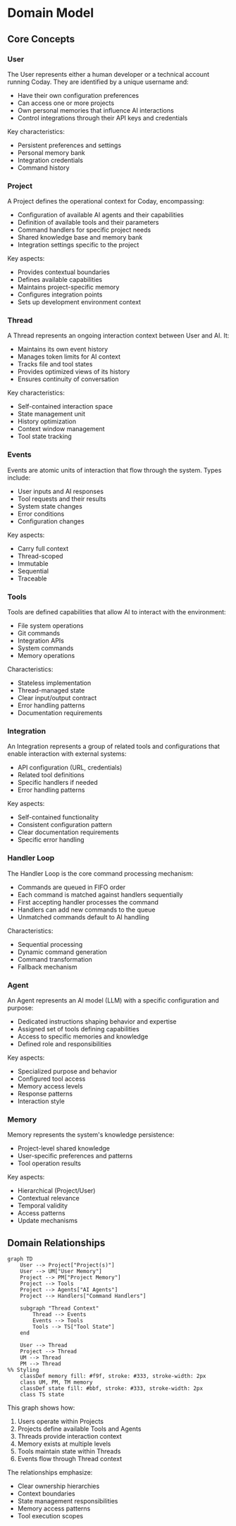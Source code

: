 # Domain Model

## Core Concepts

### User

The User represents either a human developer or a technical account running Coday. They are identified by a unique
username and:

- Have their own configuration preferences
- Can access one or more projects
- Own personal memories that influence AI interactions
- Control integrations through their API keys and credentials

Key characteristics:

- Persistent preferences and settings
- Personal memory bank
- Integration credentials
- Command history

### Project

A Project defines the operational context for Coday, encompassing:

- Configuration of available AI agents and their capabilities
- Definition of available tools and their parameters
- Command handlers for specific project needs
- Shared knowledge base and memory bank
- Integration settings specific to the project

Key aspects:

- Provides contextual boundaries
- Defines available capabilities
- Maintains project-specific memory
- Configures integration points
- Sets up development environment context

### Thread

A Thread represents an ongoing interaction context between User and AI. It:

- Maintains its own event history
- Manages token limits for AI context
- Tracks file and tool states
- Provides optimized views of its history
- Ensures continuity of conversation

Key characteristics:

- Self-contained interaction space
- State management unit
- History optimization
- Context window management
- Tool state tracking

### Events

Events are atomic units of interaction that flow through the system. Types include:

- User inputs and AI responses
- Tool requests and their results
- System state changes
- Error conditions
- Configuration changes

Key aspects:

- Carry full context
- Thread-scoped
- Immutable
- Sequential
- Traceable

### Tools

Tools are defined capabilities that allow AI to interact with the environment:

- File system operations
- Git commands
- Integration APIs
- System commands
- Memory operations

Characteristics:

- Stateless implementation
- Thread-managed state
- Clear input/output contract
- Error handling patterns
- Documentation requirements

### Integration

An Integration represents a group of related tools and configurations that enable interaction with external systems:

- API configuration (URL, credentials)
- Related tool definitions
- Specific handlers if needed
- Error handling patterns

Key aspects:

- Self-contained functionality
- Consistent configuration pattern
- Clear documentation requirements
- Specific error handling

### Handler Loop

The Handler Loop is the core command processing mechanism:

- Commands are queued in FIFO order
- Each command is matched against handlers sequentially
- First accepting handler processes the command
- Handlers can add new commands to the queue
- Unmatched commands default to AI handling

Characteristics:

- Sequential processing
- Dynamic command generation
- Command transformation
- Fallback mechanism

### Agent

An Agent represents an AI model (LLM) with a specific configuration and purpose:

- Dedicated instructions shaping behavior and expertise
- Assigned set of tools defining capabilities
- Access to specific memories and knowledge
- Defined role and responsibilities

Key aspects:

- Specialized purpose and behavior
- Configured tool access
- Memory access levels
- Response patterns
- Interaction style

### Memory

Memory represents the system's knowledge persistence:

- Project-level shared knowledge
- User-specific preferences and patterns
- Tool operation results

Key aspects:

- Hierarchical (Project/User)
- Contextual relevance
- Temporal validity
- Access patterns
- Update mechanisms

## Domain Relationships

```mermaid
graph TD
    User --> Project["Project(s)"]
    User --> UM["User Memory"]
    Project --> PM["Project Memory"]
    Project --> Tools
    Project --> Agents["AI Agents"]
    Project --> Handlers["Command Handlers"]

    subgraph "Thread Context"
        Thread --> Events
        Events --> Tools
        Tools --> TS["Tool State"]
    end

    User --> Thread
    Project --> Thread
    UM --> Thread
    PM --> Thread
%% Styling
    classDef memory fill: #f9f, stroke: #333, stroke-width: 2px
    class UM, PM, TM memory
    classDef state fill: #bbf, stroke: #333, stroke-width: 2px
    class TS state
```

This graph shows how:

1. Users operate within Projects
2. Projects define available Tools and Agents
3. Threads provide interaction context
4. Memory exists at multiple levels
5. Tools maintain state within Threads
6. Events flow through Thread context

The relationships emphasize:

- Clear ownership hierarchies
- Context boundaries
- State management responsibilities
- Memory access patterns
- Tool execution scopes